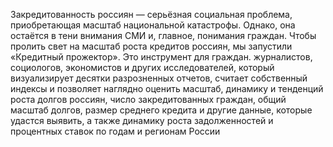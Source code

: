 Закредитованность россиян — серьёзная социальная проблема, приобретающая масштаб национальной катастрофы. Однако, она остаётся в тени внимания СМИ и, главное, понимания граждан. Чтобы пролить свет на масштаб роста кредитов россиян, мы запустили «Кредитный прожектор». Это инструмент для граждан. журналистов, социологов, экономистов и других исследователей, который визуализирует десятки разрозненных отчетов, считает собственный индексы и позволяет наглядно оценить масштаб, динамику и тенденций роста долгов россиян, число закредитованных граждан, общий масштаб долгов, размер среднего кредита и другие данные, которые удастся выявить, а также динамику роста задолженностей и процентных ставок по годам и регионам России